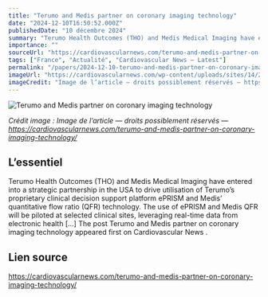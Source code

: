 ```yaml
---
title: "Terumo and Medis partner on coronary imaging technology"
date: "2024-12-10T16:50:52.000Z"
publishedDate: "10 décembre 2024"
summary: "Terumo Health Outcomes (THO) and Medis Medical Imaging have entered into a strategic partnership in the USA to drive utilisation of Terumo’s proprietary clinical decision support platform ePRISM and Medis’ quantitative flow ratio (QFR) technology. The use of ePRISM and Medis QFR will be piloted at selected clinical sites, leveraging real-time data from electronic health [&#8230;] The post Terumo and Medis partner on coronary imaging technology appeared first on Cardiovascular News ."
importance: ""
sourceUrl: "https://cardiovascularnews.com/terumo-and-medis-partner-on-coronary-imaging-technology/"
tags: ["France", "Actualité", "Cardiovascular News — Latest"]
permalink: "/papers/2024-12-10-terumo-and-medis-partner-on-coronary-imaging-technology"
imageUrl: "https://cardiovascularnews.com/wp-content/uploads/sites/14/2021/02/Terumo.jpg"
imageCredit: "Image de l’article — droits possiblement réservés — https://cardiovascularnews.com/terumo-and-medis-partner-on-coronary-imaging-technology/"
---
```


![Terumo and Medis partner on coronary imaging technology](https://cardiovascularnews.com/wp-content/uploads/sites/14/2021/02/Terumo.jpg)

*Crédit image : Image de l’article — droits possiblement réservés — https://cardiovascularnews.com/terumo-and-medis-partner-on-coronary-imaging-technology/*

## L’essentiel

Terumo Health Outcomes (THO) and Medis Medical Imaging have entered into a strategic partnership in the USA to drive utilisation of Terumo’s proprietary clinical decision support platform ePRISM and Medis’ quantitative flow ratio (QFR) technology. The use of ePRISM and Medis QFR will be piloted at selected clinical sites, leveraging real-time data from electronic health [&#8230;] The post Terumo and Medis partner on coronary imaging technology appeared first on Cardiovascular News .

## Lien source

https://cardiovascularnews.com/terumo-and-medis-partner-on-coronary-imaging-technology/
